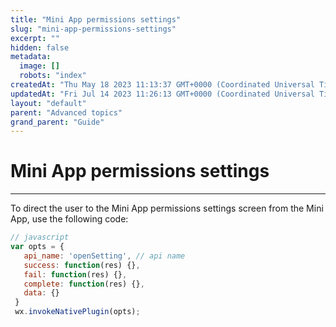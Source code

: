 ```yaml
---
title: "Mini App permissions settings"
slug: "mini-app-permissions-settings"
excerpt: ""
hidden: false
metadata: 
  image: []
  robots: "index"
createdAt: "Thu May 18 2023 11:13:37 GMT+0000 (Coordinated Universal Time)"
updatedAt: "Fri Jul 14 2023 11:26:13 GMT+0000 (Coordinated Universal Time)"
layout: "default"
parent: "Advanced topics"
grand_parent: "Guide"
---
```

# Mini App permissions settings 
*** 
To direct the user to the Mini App permissions settings screen from the Mini App, use the following code:

```javascript
// javascript
var opts = {
   api_name: 'openSetting', // api name
   success: function(res) {},
   fail: function(res) {},
   complete: function(res) {},
   data: {}
 }
 wx.invokeNativePlugin(opts);
```
